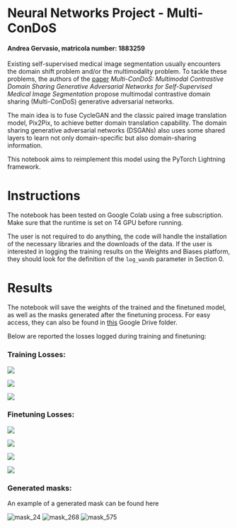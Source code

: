 # Neural Networks Project - Multi-ConDoS

#### Andrea Gervasio, matricola number: 1883259

Existing self-supervised medical image segmentation usually encounters the domain shift problem and/or the multimodality problem. To tackle these problems, the authors of the [paper](https://ieeexplore.ieee.org/document/10167829) *Multi-ConDoS: Multimodal Contrastive Domain Sharing Generative Adversarial Networks for Self-Supervised Medical Image Segmentation* propose multimodal contrastive domain sharing (Multi-ConDoS) generative adversarial networks. 

The main idea is to fuse CycleGAN and the classic paired image translation model, Pix2Pix, to achieve better domain translation capability. The domain sharing generative adversarial networks (DSGANs) also uses some shared layers to learn not only domain-specific but also domain-sharing information.

This notebook aims to reimplement this model using the PyTorch Lightning framework.

# Instructions

The notebook has been tested on Google Colab using a free subscription. Make sure that the runtime is set on T4 GPU before running. 

The user is not required to do anything, the code will handle the installation of the necessary libraries and the downloads of the data. If the user is interested in logging the training results on the Weights and Biases platform, they should look for the definition of the `log_wandb` parameter in Section 0.

# Results

The notebook will save the weights of the trained and the finetuned model, as well as the masks generated after the finetuning process. For easy access, they can also be found in [this](https://drive.google.com/drive/folders/1IkqiZmgY8VJyWm1ZDaK6d5-7kIijSxFa?usp=sharing) Google Drive folder.

Below are reported the losses logged during training and finetuning:

### Training Losses:

![](https://drive.google.com/uc?export=view&id=1Wwi8cAlQSyI0mNg9t1LbDHrVfdze9qAC)

![](https://drive.google.com/uc?export=view&id=12g1zjyqBFOSP7uJrYrBdqcjRTZsVWMPV)

![](https://drive.google.com/uc?export=view&id=1luA-iOYR1DwQ48rmXQh1kv4kQu-PVStv)

### Finetuning Losses:
![](https://drive.google.com/uc?export=view&id=10-gS-bLNJjm76DNJjpz5IOyHn2bP_xq5)

![](https://drive.google.com/uc?export=view&id=19OLTxxCKzi6dJmF2N6KAJVRMqh228HJq)

![](https://drive.google.com/uc?export=view&id=1LpMyYycKcox5POFiMiFh13hGQHpeWKhw)

![](https://drive.google.com/uc?export=view&id=1EnvsapIX44GS6B2CZwpfONGldOfPS1wc)

### Generated masks:

An example of a generated mask can be found here

![mask_24](https://github.com/user-attachments/assets/985f545b-0867-4fc5-b678-6187942c5302) ![mask_268](https://github.com/user-attachments/assets/7f98b3ed-a48e-4066-b6bc-900371877007) ![mask_575](https://github.com/user-attachments/assets/c73a01da-661e-49db-a026-49823d9d595f)

